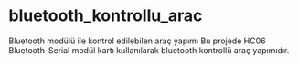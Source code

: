 # bluetooth_kontrollu_arac
Bluetooth modülü ile kontrol edilebilen araç yapımı
Bu projede HC06 Bluetooth-Serial modül kartı kullanılarak bluetooth kontrollü araç yapımıdır.

